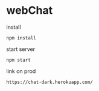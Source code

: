 # webChat
install
```
npm install
```
start server
```
npm start
```
link on prod
```
https://chat-dark.herokuapp.com/
```
